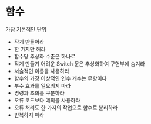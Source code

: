 # 함수
가장 기본적인 단위

- 작게 만들어라
- 한 가지만 해라
- 함수당 추상화 수준은 하나로
- 작게 만들기 어려운 Switch 문은 추상화하여 구현부에 숨겨라
- 서술적인 이름을 사용하라
- 함수의 가장 이상적인 인수 개수는 무항이다
- 부수 효과를 일으키지 마라
- 명령과 조회를 구분하라
- 오류 코드보다 예외를 사용하라
- 오류 처리도 한 가지의 작업으로 함수로 분리하라
- 반복하지 마라
